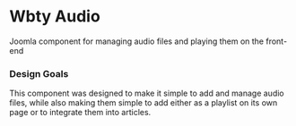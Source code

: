 # Wbty Audio

Joomla component for managing audio files and playing them on the front-end

### Design Goals

This component was designed to make it simple to add and manage audio files, while also making them simple to add either as a playlist on its own page or to integrate them into articles.
